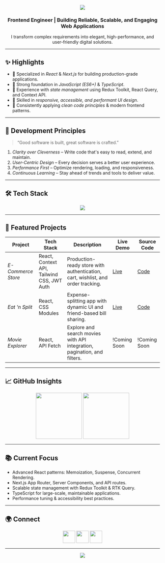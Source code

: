 <!-- Banner -->
<p align="center">
 <img src="https://capsule-render.vercel.app/api?type=waving&color=0:0072ff,100:00c6ff&height=180&section=header&text=Ahmed%20Mostafa&fontSize=42&fontAlignY=35&desc=Frontend%20Engineer%20|%20React%20%26%20Next.js&descAlignY=55&descAlign=50" />
</p>

<!-- Intro -->
<h3 align="center">Frontend Engineer | Building Reliable, Scalable, and Engaging Web Applications</h3>
<p align="center">
  I transform complex requirements into elegant, high-performance, and user-friendly digital solutions.
</p>

---

## ✨ Highlights
- 🔹 Specialized in *React* & *Next.js* for building production-grade applications.
- 🔹 Strong foundation in *JavaScript (ES6+)* & *TypeScript*.
- 🔹 Experience with *state management* using Redux Toolkit, React Query, and Context API.
- 🔹 Skilled in *responsive, accessible, and performant UI design*.
- 🔹 Consistently applying *clean code principles* & modern frontend patterns.

---

## 🧠 Development Principles
> “Good software is built, great software is crafted.”  

1. *Clarity over Cleverness* – Write code that's easy to read, extend, and maintain.  
2. *User-Centric Design* – Every decision serves a better user experience.  
3. *Performance First* – Optimize rendering, loading, and responsiveness.  
4. *Continuous Learning* – Stay ahead of trends and tools to deliver value.

---

## 🛠 Tech Stack
<p align="center">
  <img src="https://skillicons.dev/icons?i=html,css,js,ts,react,nextjs,redux,tailwind,bootstrap,sass,vite,git,github,vscode" />
</p>

---

## 📂 Featured Projects

| Project | Tech Stack | Description | Live Demo | Source Code |
|---------|------------|-------------|-----------|-------------|
| *E-Commerce Store* | React, Context API, Tailwind CSS, JWT Auth | Production-ready store with authentication, cart, wishlist, and order tracking. | [Live](https://e-commerce-react-hvitdko70-ahmedmostafa-ios-projects.vercel.app/) | [Code](https://github.com/ahmedmostafa-io/E-Commerce-React) |
| *Eat 'n Split* | React, CSS Modules | Expense-splitting app with dynamic UI and friend-based bill sharing. | [Live](https://eat-n-split-self-five.vercel.app/) | [Code](https://github.com/ahmedmostafa-io/eat-n-split) |
| *Movie Explorer* | React, API Fetch | Explore and search movies with API integration, pagination, and filters. | !Coming Soon | !Coming Soon |

---

## 📈 GitHub Insights
<p align="center">
  <img src="https://github-readme-stats.vercel.app/api?username=ahmedmostafa-io&show_icons=true&theme=tokyonight&hide_border=true" height="150"/>
  <img src="https://github-readme-streak-stats.herokuapp.com/?user=ahmedmostafa-io&theme=tokyonight&hide_border=true" height="150"/>
</p>

---

## 📚 Current Focus
- Advanced React patterns: Memoization, Suspense, Concurrent Rendering.  
- Next.js App Router, Server Components, and API routes.  
- Scalable state management with Redux Toolkit & RTK Query.  
- TypeScript for large-scale, maintainable applications.  
- Performance tuning & accessibility best practices.

---

## 🌍 Connect
<p align="center">
  <a href="https://www.linkedin.com/in/ahmed-mostafa-582378373/"><img src="https://skillicons.dev/icons?i=linkedin" height="40"/></a>
  <a href="mailto:ahmedmostafa.codes@gmail.com"><img src="https://skillicons.dev/icons?i=gmail" height="40"/></a>
  <a href="https://github.com/ahmedmostafa-io"><img src="https://skillicons.dev/icons?i=github" height="40"/></a>
</p>

---

<!-- Footer -->
<p align="center">
  <img src="https://capsule-render.vercel.app/api?type=waving&color=0:0072ff,100:00c6ff&height=120&section=footer"/>
</p>
